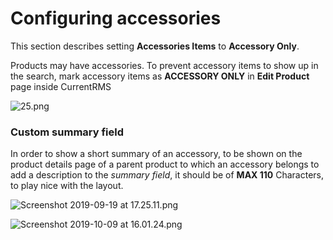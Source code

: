# Configuring accessories

This section describes setting **Accessories Items** to **Accessory Only**.

Products may have accessories. To prevent accessory items to show up in the search, mark accessory items as **ACCESSORY ONLY** in **Edit Product** page inside CurrentRMS

![25.png](https://bitbucket.org/repo/qEd965M/images/403292708-25.png)

### Custom summary field

In order to show a short summary of an accessory, to be shown on the product details page of a parent product to which an accessory belongs to add a description to the _summary field_, it should be of **MAX 110** Characters, to play nice with the layout.

![Screenshot 2019-09-19 at 17.25.11.png](https://bitbucket.org/repo/qEd965M/images/2856484736-Screenshot%202019-09-19%20at%2017.25.11.png)

![Screenshot 2019-10-09 at 16.01.24.png](https://bitbucket.org/repo/qEd965M/images/1156104686-Screenshot%202019-10-09%20at%2016.01.24.png)